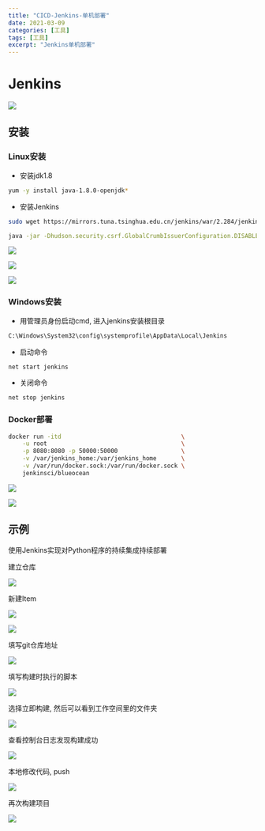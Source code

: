 ```yaml
---
title: "CICD-Jenkins-单机部署"
date: 2021-03-09
categories: [工具]
tags: [工具]
excerpt: "Jenkins单机部署"
---
```


# Jenkins

![](/assets/SelfImgur/20210308111903.png)

## 安装

### Linux安装

- 安装jdk1.8

```sh
yum -y install java-1.8.0-openjdk* 
```

- 安装Jenkins

```sh
sudo wget https://mirrors.tuna.tsinghua.edu.cn/jenkins/war/2.284/jenkins.war
```

```sh
java -jar -Dhudson.security.csrf.GlobalCrumbIssuerConfiguration.DISABLE_CSRF_PROTECTION=true  jenkins.war --httpPort=8080
```

![](/assets/SelfImgur/20210309093313.png)

![](/assets/SelfImgur/20210309093347.png)

![](/assets/SelfImgur/20210309094244.png)

### Windows安装

- 用管理员身份启动cmd, 进入jenkins安装根目录

```sh
C:\Windows\System32\config\systemprofile\AppData\Local\Jenkins
```

- 启动命令
  
```sh
net start jenkins
```

- 关闭命令

```sh
net stop jenkins
```

### Docker部署

```sh
docker run -itd                                  \
    -u root                                      \
    -p 8080:8080 -p 50000:50000                  \
    -v /var/jenkins_home:/var/jenkins_home       \
    -v /var/run/docker.sock:/var/run/docker.sock \
    jenkinsci/blueocean
```

![](/assets/SelfImgur/20210308113221.png)

![](/assets/SelfImgur/20210308113523.png)

## 示例

使用Jenkins实现对Python程序的持续集成持续部署

建立仓库

![](/assets/SelfImgur/20210309105037.png)

新建Item

![](/assets/SelfImgur/20210309105123.png)

![](/assets/SelfImgur/20210309105307.png)

填写git仓库地址

![](/assets/SelfImgur/20210309105406.png)

填写构建时执行的脚本

![](/assets/SelfImgur/20210309105442.png)

选择立即构建, 然后可以看到工作空间里的文件夹

![](/assets/SelfImgur/20210309105553.png)

查看控制台日志发现构建成功

![](/assets/SelfImgur/20210309105711.png)

本地修改代码, push

![](/assets/SelfImgur/20210309111504.png)

再次构建项目

![](/assets/SelfImgur/20210309111613.png)